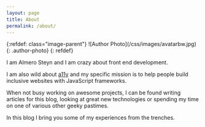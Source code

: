 ```yaml
---
layout: page
title: About
permalink: /about/
---
```

<article role="article" markdown="1">
{:refdef: class="image-parent"}
![Author Photo](/css/images/avatarbw.jpg){: .author-photo}
{: refdef}

I am Almero Steyn and I am crazy about front end development. 

I am also wild about <a href="https://en.wikipedia.org/wiki/Accessibility" target="_blank">a11y</a> and my specific mission is to
help people build inclusive websites with JavaScript frameworks.

When not busy working on awesome projects, I can be found writing articles for this blog, looking at great new technologies or spending my time on one of various other geeky pastimes.

In this blog I bring you some of my experiences from the trenches.
</article>

